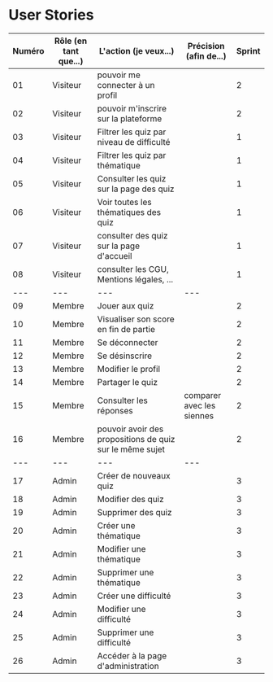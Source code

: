 # User Stories

| Numéro | Rôle (en tant que...) | L'action (je veux...)                                    | Précision (afin de...)    | Sprint |
| ------ | --------------------- | -------------------------------------------------------- | ------------------------- | ------ |
| 01     | Visiteur              | pouvoir me connecter à un profil                         |                           | 2      |
| 02     | Visiteur              | pouvoir m'inscrire sur la plateforme                     |                           | 2      |
| 03     | Visiteur              | Filtrer les quiz par niveau de difficulté                |                           | 1      |
| 04     | Visiteur              | Filtrer les quiz par thématique                          |                           | 1      |
| 05     | Visiteur              | Consulter les quiz sur la page des quiz                  |                           | 1      |
| 06     | Visiteur              | Voir toutes les thématiques des quiz                     |                           | 1      |
| 07     | Visiteur              | consulter des quiz sur la page d'accueil                 |                           | 1      |
| 08     | Visiteur              | consulter les CGU, Mentions légales, ...                 |                           | 1      |
| ---    | ---                   | ---                                                      | ---                       |        |
| 09     | Membre                | Jouer aux quiz                                           |                           | 2      |
| 10     | Membre                | Visualiser son score en fin de partie                    |                           | 2      |
| 11     | Membre                | Se déconnecter                                           |                           | 2      |
| 12     | Membre                | Se désinscrire                                           |                           | 2      |
| 13     | Membre                | Modifier le profil                                       |                           | 2      |
| 14     | Membre                | Partager le quiz                                         |                           | 2      |
| 15     | Membre                | Consulter les réponses                                   | comparer avec les siennes | 2      |
| 16     | Membre                | pouvoir avoir des propositions de quiz sur le même sujet |                           | 2      |
| ---    | ---                   | ---                                                      | ---                       |        |
| 17     | Admin                 | Créer de nouveaux quiz                                   |                           | 3      |
| 18     | Admin                 | Modifier des quiz                                        |                           | 3      |
| 19     | Admin                 | Supprimer des quiz                                       |                           | 3      |
| 20     | Admin                 | Créer une thématique                                     |                           | 3      |
| 21     | Admin                 | Modifier une thématique                                  |                           | 3      |
| 22     | Admin                 | Supprimer une thématique                                 |                           | 3      |
| 23     | Admin                 | Créer une difficulté                                     |                           | 3      |
| 24     | Admin                 | Modifier une difficulté                                  |                           | 3      |
| 25     | Admin                 | Supprimer une difficulté                                 |                           | 3      |
| 26     | Admin                 | Accéder à la page d'administration                       |                           | 3      |

